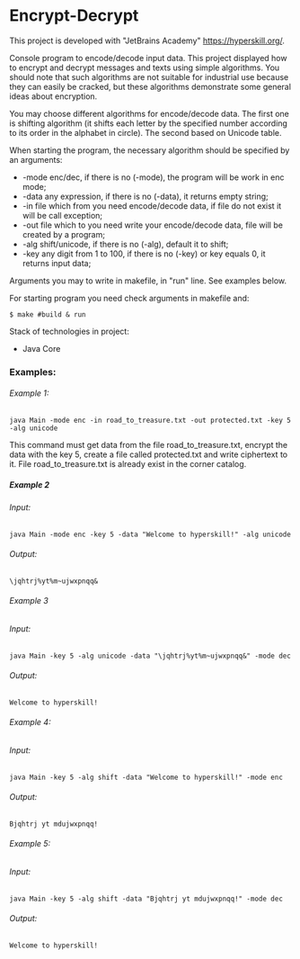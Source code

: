 # Encrypt-Decrypt #

This project is developed with "JetBrains Academy" https://hyperskill.org/.

Console program to encode/decode input data. This project displayed how
to encrypt and decrypt messages and texts using simple algorithms. 
You should note that such algorithms are not suitable for industrial use because
they can easily be cracked, but these algorithms demonstrate some general ideas
about encryption.

You may choose different algorithms for encode/decode data. The first one is 
shifting algorithm (it shifts each letter by the specified number according
to its order in the alphabet in circle). The second based on Unicode table.

When starting the program, the necessary algorithm should be specified by
an arguments:
 - -mode enc/dec, if there is no (-mode), the program will be work in enc mode;
 - -data any expression, if there is no (-data), it returns empty string;
 - -in file which from you need encode/decode data, if file do not exist it will be call exception;
 - -out file which to you need write your encode/decode data, file will be created by a program;
 - -alg shift/unicode, if there is no (-alg), default it to shift;
 - -key any digit from 1 to 100, if there is no (-key) or key equals 0, it returns input data;
 
Arguments you may to write in makefile, in "run" line. See examples below.

For starting program you need check arguments in makefile and:
```
$ make #build & run
```
Stack of technologies in project:
- Java Core

### Examples:

###### Example 1:

```java Main -mode enc -in road_to_treasure.txt -out protected.txt -key 5 -alg unicode```

This command must get data from the file road_to_treasure.txt, encrypt the data with the key 5,
create a file called protected.txt and write ciphertext to it. File road_to_treasure.txt is already exist in the corner catalog.

##### Example 2

###### Input:

```java Main -mode enc -key 5 -data "Welcome to hyperskill!" -alg unicode```

###### Output:

```\jqhtrj%yt%m~ujwxpnqq&```

###### Example 3

###### Input:

```java Main -key 5 -alg unicode -data "\jqhtrj%yt%m~ujwxpnqq&" -mode dec```

###### Output:

```Welcome to hyperskill!```

###### Example 4:

###### Input:

```java Main -key 5 -alg shift -data "Welcome to hyperskill!" -mode enc```

###### Output:

```Bjqhtrj yt mdujwxpnqq!```

###### Example 5:

###### Input:

```java Main -key 5 -alg shift -data "Bjqhtrj yt mdujwxpnqq!" -mode dec```

###### Output:

```Welcome to hyperskill!```